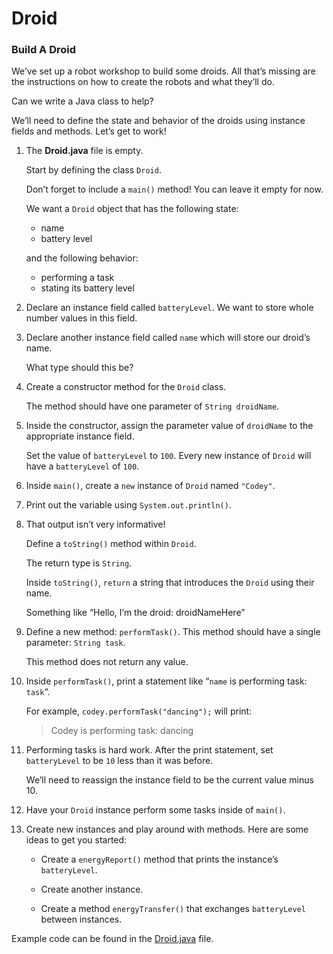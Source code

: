 # Droid
### Build A Droid

We’ve set up a robot workshop to build some droids. All that’s missing are the instructions on how to create the robots and what they’ll do.

Can we write a Java class to help?

We’ll need to define the state and behavior of the droids using instance fields and methods. Let’s get to work!

1. The **Droid.java** file is empty.

	Start by defining the class ```Droid```.

	Don’t forget to include a ```main()``` method! You can leave it empty for now.

	We want a ```Droid``` object that has the following state:

	- name
	- battery level

	and the following behavior:

	- performing a task
	- stating its battery level

2. Declare an instance field called ```batteryLevel```. We want to store whole number values in this field.

3. Declare another instance field called ```name``` which will store our droid’s name.

	What type should this be?

4. Create a constructor method for the ```Droid``` class.

	The method should have one parameter of ```String droidName```.

5. Inside the constructor, assign the parameter value of ```droidName``` to the appropriate instance field.

	Set the value of ```batteryLevel``` to ```100```. Every new instance of ```Droid``` will have a ```batteryLevel``` of ```100```.

6. Inside ```main()```, create a ```new``` instance of ```Droid``` named ```"Codey"```.

7. Print out the variable using ```System.out.println()```.

8. That output isn’t very informative!

	Define a ```toString()``` method within ```Droid```.

	The return type is ```String```.

	Inside ```toString()```, ```return``` a string that introduces the ```Droid``` using their name.

	Something like “Hello, I’m the droid: droidNameHere”

9. Define a new method: ```performTask()```. This method should have a single parameter: ```String task```.

	This method does not return any value.

10. Inside ```performTask()```, print a statement like “```name``` is performing task: ```task```“.

	For example, ```codey.performTask("dancing");``` will print:
	> Codey is performing task: dancing

11. Performing tasks is hard work. After the print statement, set ```batteryLevel``` to be ```10``` less than it was before.

	We’ll need to reassign the instance field to be the current value minus 10.

12. Have your ```Droid``` instance perform some tasks inside of ```main()```.

13. Create new instances and play around with methods. Here are some ideas to get you started:

	- Create a ```energyReport()``` method that prints the instance’s ```batteryLevel```.

	- Create another instance.

	- Create a method ```energyTransfer()``` that exchanges ```batteryLevel``` between instances.

Example code can be found in the [Droid.java](https://github.com/upliftdev/Foundations/blob/main/Foundations/3.Classes_and_Objects/Projects/Droid/src/main/java/com/examples/classes/Droid.java) file. 